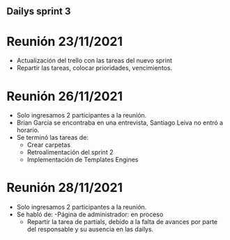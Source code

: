 ## Dailys sprint 3
# Reunión 23/11/2021
- Actualización del trello con las tareas del nuevo sprint
- Repartir las tareas, colocar prioridades, vencimientos.

# Reunión 26/11/2021
- Solo ingresamos 2 participantes a la reunión.
- Brian García se encontraba en una entrevista, Santiago Leiva no entró a horario.
- Se terminó las tareas de:
    - Crear carpetas
    - Retroalimentación del sprint 2
    - Implementación de Templates Engines

# Reunión 28/11/2021
- Solo ingresamos 2 participantes a la reunión.
- Se habló de:
    -Página de administrador: en proceso
    - Repartir la tarea de partials, debido a la falta de avances por parte del responsable y su ausencia en las dailys.
